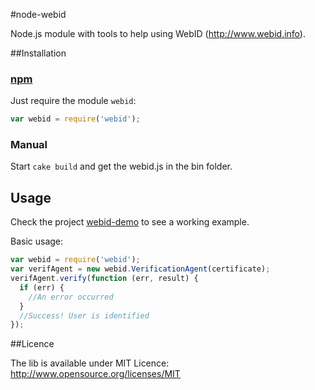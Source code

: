 #node-webid

Node.js module with tools to help using WebID (http://www.webid.info).

##Installation

### [npm](https://npmjs.org/package/webid)

Just require the module `webid`:

```javascript
var webid = require('webid');
```

### Manual

Start `cake build` and get the webid.js in the bin folder.

## Usage

Check the project [webid-demo](https://github.com/magnetik/node-webid-demo) to see a working example. 

Basic usage:

```javascript
var webid = require('webid');
var verifAgent = new webid.VerificationAgent(certificate);
verifAgent.verify(function (err, result) {
  if (err) {
    //An error occurred
  }
  //Success! User is identified
});
```

##Licence

The lib is available under MIT Licence: http://www.opensource.org/licenses/MIT

